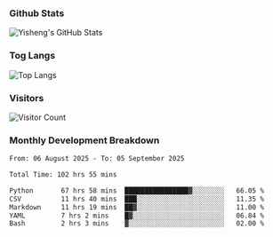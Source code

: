 ### Github Stats
![Yisheng's GitHub Stats](https://github-readme-stats-9qabuvhk1-gongyisheng.vercel.app/api?username=gongyisheng&count_private=true&show_icons=true)
### Tog Langs
![Top Langs](https://github-readme-stats-9qabuvhk1-gongyisheng.vercel.app/api/top-langs/?username=gongyisheng&layout=compact)
### Visitors
![Visitor Count](https://profile-counter.glitch.me/gongyisheng/count.svg)
### Monthly Development Breakdown
<!--START_SECTION:waka-->

```txt
From: 06 August 2025 - To: 05 September 2025

Total Time: 102 hrs 55 mins

Python       67 hrs 58 mins  ████████████████▓░░░░░░░░   66.05 %
CSV          11 hrs 40 mins  ███░░░░░░░░░░░░░░░░░░░░░░   11.35 %
Markdown     11 hrs 19 mins  ██▓░░░░░░░░░░░░░░░░░░░░░░   11.00 %
YAML         7 hrs 2 mins    █▓░░░░░░░░░░░░░░░░░░░░░░░   06.84 %
Bash         2 hrs 3 mins    ▓░░░░░░░░░░░░░░░░░░░░░░░░   02.00 %
```

<!--END_SECTION:waka-->
